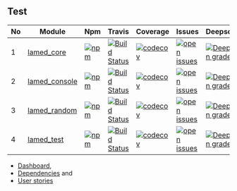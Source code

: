 ## Test

| No |Module |Npm |Travis |Coverage |Issues |Deepscans |Lastcommit |
|  ---- | ---- | ---- | ---- | ---- | ---- | ---- | ---- |
1 |[lamed_core](https://github.com/perezlamed/lamed_core) |[![npm](https://img.shields.io/npm/v/lamed_core.svg)](https://www.npmjs.org/package/lamed_core) |[![Build Status](https://travis-ci.org/perezlamed/lamed_core.svg?branch=master)](https://travis-ci.org/perezlamed/lamed_core) |[![codecov](https://codecov.io/gh/perezlamed/lamed_core/branch/master/graph/badge.svg)](https://codecov.io/gh/perezlamed/lamed_core) |[![open issues](https://img.shields.io/github/issues-raw/perezlamed/lamed_core.svg)](https://github.com/perezlamed/lamed_core/issues) |[![DeepScan grade](https://deepscan.io/api/teams/1597/projects/6044/branches/48311/badge/grade.svg)](https://deepscan.io/dashboard#view=project&tid=1597&pid=6044&bid=48311) |[![last commit](https://img.shields.io/github/last-commit/perezlamed/lamed_core.svg)](https://github.com/perezlamed/lamed_core/graphs/commit-activity) |
2 |[lamed_console](https://github.com/perezlamed/lamed_console) |[![npm](https://img.shields.io/npm/v/lamed_console.svg)](https://www.npmjs.org/package/lamed_console) |[![Build Status](https://travis-ci.org/perezlamed/lamed_console.svg?branch=master)](https://travis-ci.org/perezlamed/lamed_console) |[![codecov](https://codecov.io/gh/perezlamed/lamed_console/branch/master/graph/badge.svg)](https://codecov.io/gh/perezlamed/lamed_console) |[![open issues](https://img.shields.io/github/issues-raw/perezlamed/lamed_console.svg)](https://github.com/perezlamed/lamed_console/issues) |[![DeepScan grade](https://deepscan.io/api/teams/1597/projects/6356/branches/52830/badge/grade.svg)](https://deepscan.io/dashboard#view=project&tid=1597&pid=6356&bid=52830) |[![last commit](https://img.shields.io/github/last-commit/perezlamed/lamed_console.svg)](https://github.com/perezlamed/lamed_console/graphs/commit-activity) |
3 |[lamed_random](https://github.com/perezlamed/lamed_random) |[![npm](https://img.shields.io/npm/v/lamed_random.svg)](https://www.npmjs.org/package/lamed_random) |[![Build Status](https://travis-ci.org/perezlamed/lamed_random.svg?branch=master)](https://travis-ci.org/perezlamed/lamed_random) |[![codecov](https://codecov.io/gh/perezlamed/lamed_random/branch/master/graph/badge.svg)](https://codecov.io/gh/perezlamed/lamed_random) |[![open issues](https://img.shields.io/github/issues-raw/perezlamed/lamed_random.svg)](https://github.com/perezlamed/lamed_random/issues) |[![DeepScan grade](https://deepscan.io/api/teams/1597/projects/7131/branches/66585/badge/grade.svg)](https://deepscan.io/dashboard#view=project&tid=1597&pid=7131&bid=66585) |[![last commit](https://img.shields.io/github/last-commit/perezlamed/lamed_random.svg)](https://github.com/perezlamed/lamed_random/graphs/commit-activity) |
4 |[lamed_test](https://github.com/perezlamed/lamed_test) |[![npm](https://img.shields.io/npm/v/lamed_test.svg)](https://www.npmjs.org/package/lamed_test) |[![Build Status](https://travis-ci.org/perezlamed/lamed_test.svg?branch=master)](https://travis-ci.org/perezlamed/lamed_test) |[![codecov](https://codecov.io/gh/perezlamed/lamed_test/branch/master/graph/badge.svg)](https://codecov.io/gh/perezlamed/lamed_test) |[![open issues](https://img.shields.io/github/issues-raw/perezlamed/lamed_test.svg)](https://github.com/perezlamed/lamed_test/issues) |[![DeepScan grade](https://deepscan.io/api/teams/1597/projects/6045/branches/48312/badge/grade.svg)](https://deepscan.io/dashboard#view=project&tid=1597&pid=6045&bid=48312) |[![last commit](https://img.shields.io/github/last-commit/perezlamed/lamed_test.svg)](https://github.com/perezlamed/lamed_test/graphs/commit-activity) |
- [Dashboard](./Dashboard.md),
- [Dependencies](./Dependencies.md) and
- [User stories](./UserStories.md)